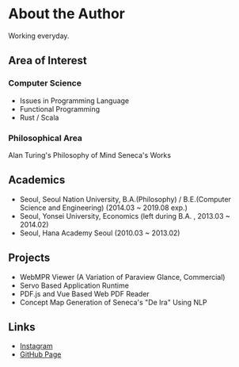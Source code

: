 # About the Author
Working everyday.

## Area of Interest

### Computer Science
* Issues in Programming Language
* Functional Programming
* Rust / Scala

### Philosophical Area
Alan Turing's Philosophy of Mind
Seneca's Works

## Academics
* Seoul, Seoul Nation University, B.A.(Philosophy) / B.E.(Computer Science and Engineering) (2014.03 ~ 2019.08 exp.)
* Seoul, Yonsei University, Economics (left during B.A. , 2013.03 ~ 2014.02)
* Seoul, Hana Academy Seoul (2010.03 ~ 2013.02)

## Projects
* WebMPR Viewer (A Variation of Paraview Glance, Commercial)
* Servo Based Application Runtime
* PDF.js and Vue Based Web PDF Reader
* Concept Map Generation of Seneca's "De Ira" Using NLP

## Links
* [Instagram](https://www.instagram.com/working_hann/)
* [GitHub Page](https://github.com/obtusefox/)